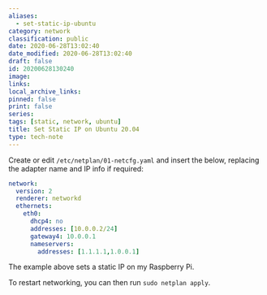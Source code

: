 ```yaml
---
aliases:
  - set-static-ip-ubuntu
category: network
classification: public
date: 2020-06-28T13:02:40
date_modified: 2020-06-28T13:02:40
draft: false
id: 20200628130240
image: 
links: 
local_archive_links: 
pinned: false
print: false
series: 
tags: [static, network, ubuntu]
title: Set Static IP on Ubuntu 20.04
type: tech-note
---
```


Create or edit `/etc/netplan/01-netcfg.yaml` and insert the below, replacing the adapter name and IP info if required:

```yaml
network:
  version: 2
  renderer: networkd
  ethernets:
    eth0:
      dhcp4: no
      addresses: [10.0.0.2/24]
      gateway4: 10.0.0.1
      nameservers:
        addresses: [1.1.1.1,1.0.0.1]
```

The example above sets a static IP on my Raspberry Pi.

To restart networking, you can then run `sudo netplan apply`.

